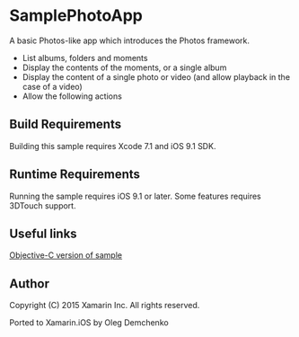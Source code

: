 SamplePhotoApp
==========

A basic Photos-like app which introduces the Photos framework. 
- List albums, folders and moments
- Display the contents of the moments, or a single album
- Display the content of a single photo or video (and allow playback in the case of a video)
- Allow the following actions

Build Requirements
------------------

Building this sample requires Xcode 7.1 and iOS 9.1 SDK.

Runtime Requirements
------------------

Running the sample requires iOS 9.1 or later. Some features requires 3DTouch support.

Useful links
------------

[Objective-C version of sample](https://developer.apple.com/library/ios/samplecode/UsingPhotosFramework/Introduction/Intro.html)

Author
------ 
Copyright (C) 2015 Xamarin Inc. All rights reserved.

Ported to Xamarin.iOS by Oleg Demchenko
